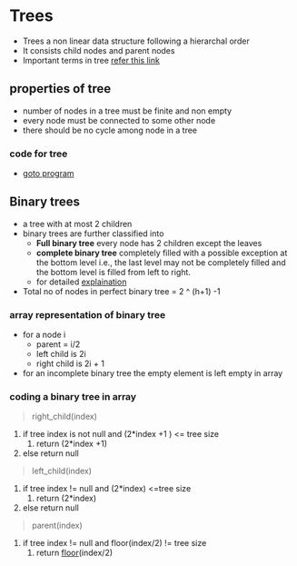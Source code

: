 # Trees
- Trees a non linear data structure following a hierarchal order
- It consists child nodes and parent nodes 
- Important terms in tree [refer this link](https://www.codesdope.com/course/data-structures-trees/)

##  properties of tree 
- number of nodes in a tree must be finite and non empty 
- every node must be connected to some other node
- there should be no cycle among node in a tree

### code for tree 
- [goto program](./tree.c)

## Binary trees
- a tree with at most 2 children
- binary trees are further classified into
  * **Full binary tree** every node has 2 children except the leaves
  *  **complete binary tree** completely filled with a possible exception at the bottom level i.e., the last level may not be completely filled and the bottom level is filled from left to right. 
  *  for detailed [explaination](https://www.codesdope.com/course/data-structures-binary-trees/)
- Total no of nodes in perfect binary tree = 2 ^ (h+1) -1

### array representation of binary tree 
- for a node i 
  * parent = i/2
  * left child is 2i 
  * right child is 2i + 1
- for an incomplete binary tree the empty element is left empty in array

### coding a binary tree in array 
> right_child(index)
1. if tree index is not null and (2*index +1 ) <= tree size
    1. return (2*index +1)
2. else return null

> left_child(index)
1. if tree index != null and (2*index) <=tree size 
    1. return (2*index)
2. else return null

> parent(index)
1. if tree index != null and floor(index/2) != tree size 
    1. return [floor](https://www.tutorialspoint.com/c_standard_library/c_function_floor.htm)(index/2) 


